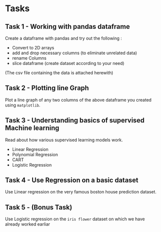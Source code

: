 # Tasks

## Task 1 - Working with pandas dataframe

Create a dataframe with pandas and try out the following :

- Convert to 2D arrays
- add and drop necessary columns (to eliminate unrelated data)
- rename Columns
- slice dataframe (create dataset according to your need)

(The csv file containing the data is attached herewith)

## Task 2 - Plotting line Graph

Plot a line graph of any two columns of the above dataframe you created using `matplotlib`.

## Task 3 - Understanding basics of supervised Machine learning

Read about how various supervised learning models work. 

- Linear Regression
- Polynomial Regression
- CART
- Logistic Regression

## Task 4 - Use Regression on a basic dataset

Use Linear regression on the very famous boston house prediction dataset.

## Task 5 - (Bonus Task) 

Use Logistic regression on the `iris flower` dataset on which we have already worked earliar

